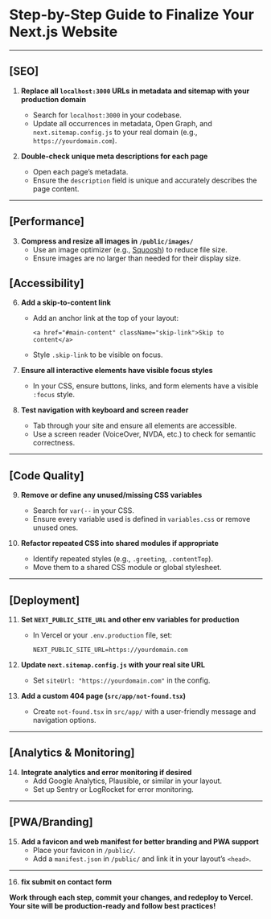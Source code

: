 # Step-by-Step Guide to Finalize Your Next.js Website

---

## [SEO]

1. **Replace all `localhost:3000` URLs in metadata and sitemap with your production domain**
   - Search for `localhost:3000` in your codebase.
   - Update all occurrences in metadata, Open Graph, and `next.sitemap.config.js` to your real domain (e.g., `https://yourdomain.com`).

2. **Double-check unique meta descriptions for each page**
   - Open each page’s metadata.
   - Ensure the `description` field is unique and accurately describes the page content.

---

## [Performance]

3. **Compress and resize all images in `/public/images/`**
   - Use an image optimizer (e.g., [Squoosh](https://squoosh.app/)) to reduce file size.
   - Ensure images are no larger than needed for their display size.


## [Accessibility]

6. **Add a skip-to-content link**
   - Add an anchor link at the top of your layout:
     ```tsx
     <a href="#main-content" className="skip-link">Skip to content</a>
     ```
   - Style `.skip-link` to be visible on focus.

7. **Ensure all interactive elements have visible focus styles**
   - In your CSS, ensure buttons, links, and form elements have a visible `:focus` style.

8. **Test navigation with keyboard and screen reader**
   - Tab through your site and ensure all elements are accessible.
   - Use a screen reader (VoiceOver, NVDA, etc.) to check for semantic correctness.

---

## [Code Quality]

9. **Remove or define any unused/missing CSS variables**
   - Search for `var(--` in your CSS.
   - Ensure every variable used is defined in `variables.css` or remove unused ones.

10. **Refactor repeated CSS into shared modules if appropriate**
    - Identify repeated styles (e.g., `.greeting`, `.contentTop`).
    - Move them to a shared CSS module or global stylesheet.

---

## [Deployment]

11. **Set `NEXT_PUBLIC_SITE_URL` and other env variables for production**
    - In Vercel or your `.env.production` file, set:
      ```
      NEXT_PUBLIC_SITE_URL=https://yourdomain.com
      ```

12. **Update `next.sitemap.config.js` with your real site URL**
    - Set `siteUrl: "https://yourdomain.com"` in the config.

13. **Add a custom 404 page (`src/app/not-found.tsx`)**
    - Create `not-found.tsx` in `src/app/` with a user-friendly message and navigation options.

---

## [Analytics & Monitoring]

14. **Integrate analytics and error monitoring if desired**
    - Add Google Analytics, Plausible, or similar in your layout.
    - Set up Sentry or LogRocket for error monitoring.

---

## [PWA/Branding]

15. **Add a favicon and web manifest for better branding and PWA support**
    - Place your favicon in `/public/`.
    - Add a `manifest.json` in `/public/` and link it in your layout’s `<head>`.

---

16. **fix submit on contact form**

**Work through each step, commit your changes, and redeploy to Vercel. Your site will be production-ready and follow best practices!**